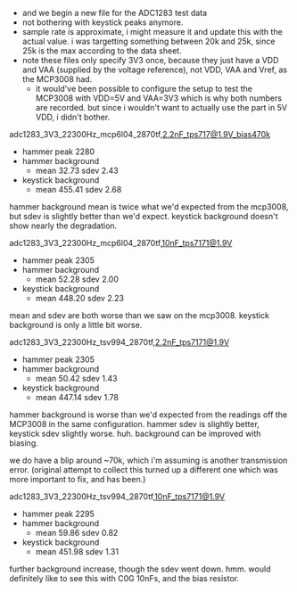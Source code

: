   * and we begin a new file for the ADC1283 test data
  * not bothering with keystick peaks anymore.
  * sample rate is approximate, i might measure it and update this with
    the actual value. i was targetting something between 20k and 25k, since
    25k is the max according to the data sheet.
  * note these files only specify 3V3 once, because they just have a
    VDD and VAA (supplied by the voltage reference), not VDD, VAA and Vref,
    as the MCP3008 had.
    * it would've been possible to configure the setup to test the MCP3008
      with VDD=5V and VAA=3V3 which is why both numbers are recorded. but
      since i wouldn't want to actually use the part in 5V VDD, i didn't
      bother.

adc1283_3V3_22300Hz_mcp6l04_2870tf,2.2nF_tps717@1.9V_bias470k
  * hammer peak 2280
  * hammer background
    * mean 32.73 sdev 2.43
  * keystick background
    * mean 455.41 sdev 2.68

hammer background mean is twice what we'd expected from the mcp3008,
but sdev is slightly better than we'd expect. keystick background
doesn't show nearly the degradation.


adc1283_3V3_22300Hz_mcp6l04_2870tf,10nF_tps7171@1.9V
  * hammer peak 2305
  * hammer background
    * mean 52.28 sdev 2.00
  * keystick background
    * mean 448.20 sdev 2.23

mean and sdev are both worse than we saw on the mcp3008.
keystick background is only a little bit worse.


adc1283_3V3_22300Hz_tsv994_2870tf,2.2nF_tps7171@1.9V
  * hammer peak 2305
  * hammer background
    * mean 50.42 sdev 1.43
  * keystick background
    * mean 447.14 sdev 1.78

hammer background is worse than we'd expected from the readings off
the MCP3008 in the same configuration. hammer sdev is slightly better,
keystick sdev slightly worse. huh. background can be improved with
biasing.

we do have a blip around ~70k, which i'm assuming is another transmission
error. (original attempt to collect this turned up a different one which
was more important to fix, and has been.)


adc1283_3V3_22300Hz_tsv994_2870tf,10nF_tps7171@1.9V
  * hammer peak 2295
  * hammer background
    * mean 59.86 sdev 0.82
  * keystick background
    * mean 451.98 sdev 1.31

further background increase, though the sdev went down. hmm. would
definitely like to see this with C0G 10nFs, and the bias resistor.